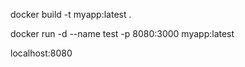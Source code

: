 <!-- Build Image -->
docker build -t myapp:latest . 

<!-- Docker Run Command -->
docker run -d --name test -p 8080:3000 myapp:latest

<!-- URL -->
localhost:8080